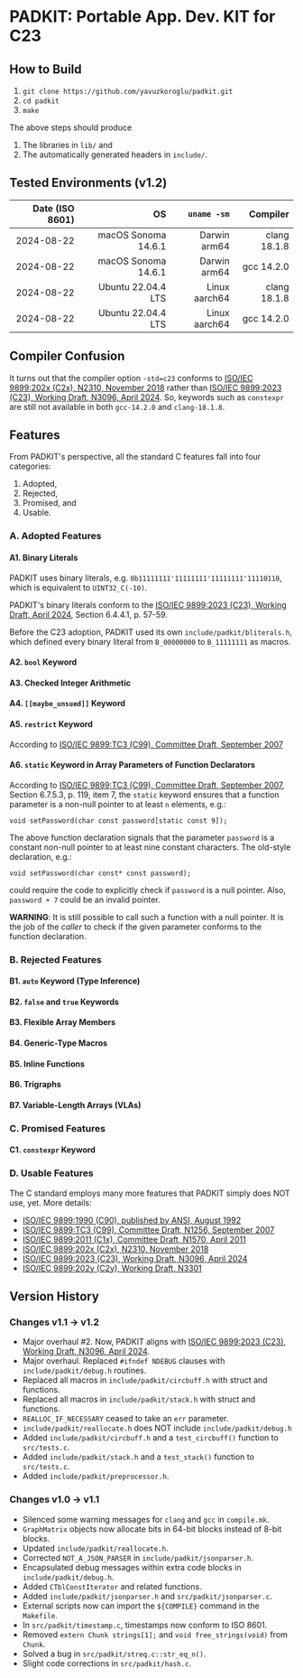 # PADKIT: Portable App. Dev. KIT for C23

## How to Build

1. `git clone https://github.com/yavuzkoroglu/padkit.git`
2. `cd padkit`
3. `make`

The above steps should produce

1. The libraries in `lib/` and
2. The automatically generated headers in `include/`.

## Tested Environments (v1.2)

| Date (ISO 8601) |                  OS |                   `uname -sm` |     Compiler |
|----------------:|--------------------:|------------------------------:|-------------:|
|      2024-08-22 | macOS Sonoma 14.6.1 |                  Darwin arm64 | clang 18.1.8 |
|      2024-08-22 | macOS Sonoma 14.6.1 |                  Darwin arm64 |   gcc 14.2.0 |
|      2024-08-22 |  Ubuntu 22.04.4 LTS |                 Linux aarch64 | clang 18.1.8 |
|      2024-08-22 |  Ubuntu 22.04.4 LTS |                 Linux aarch64 |   gcc 14.2.0 |

## Compiler Confusion

It turns out that the compiler option `-std=c23` conforms to [ISO/IEC 9899:202x (C2x), N2310, November 2018](https://www.open-std.org/jtc1/sc22/wg14/www/docs/n2310.pdf) rather than [ISO/IEC 9899:2023 (C23), Working Draft, N3096, April 2024](https://www.open-std.org/JTC1/SC22/WG14/www/docs/n3096.pdf). So, keywords such as `constexpr` are still not available in both `gcc-14.2.0` and `clang-18.1.8`.

## Features

From PADKIT's perspective, all the standard C features fall into four categories:

1. Adopted,
2. Rejected,
3. Promised, and
4. Usable.

### A. Adopted Features

#### A1. Binary Literals

PADKIT uses binary literals, e.g. `0b11111111'11111111'11111111'11110110`, which is equivalent to `UINT32_C(-10)`.

PADKIT's binary literals conform to the [ISO/IEC 9899:2023 (C23), Working Draft, April 2024](https://www.open-std.org/JTC1/SC22/WG14/www/docs/n3096.pdf), Section 6.4.4.1, p. 57-59.

Before the C23 adoption, PADKIT used its own `include/padkit/bliterals.h`, which defined every binary literal from `B_00000000` to `B_11111111` as macros.

#### A2. `bool` Keyword

#### A3. Checked Integer Arithmetic

#### A4. `[[maybe_unsued]]` Keyword

#### A5. `restrict` Keyword

According to [ISO/IEC 9899:TC3 (C99), Committee Draft, September 2007](https://www.open-std.org/JTC1/SC22/WG14/www/docs/n1256.pdf)

#### A6. `static` Keyword in Array Parameters of Function Declarators

According to [ISO/IEC 9899:TC3 (C99), Committee Draft, September 2007](https://www.open-std.org/JTC1/SC22/WG14/www/docs/n1256.pdf), Section 6.7.5.3, p. 119, item 7, the `static` keyword ensures that a function parameter is a non-null pointer to at least `n` elements, e.g.:

```
void setPassword(char const password[static const 9]);
```

The above function declaration signals that the parameter `password` is a constant non-null pointer to at least nine constant characters. The old-style declaration, e.g.:

```
void setPassword(char const* const password);
```

could require the code to explicitly check if `password` is a null pointer. Also, `password + 7` could be an invalid pointer.

**WARNING**: It is still possible to call such a function with a null pointer. It is the job of the *caller* to check if the given parameter conforms to the function declaration.

### B. Rejected Features

#### B1. `auto` Keyword (Type Inference)

#### B2. `false` and `true` Keywords

#### B3. Flexible Array Members

#### B4. Generic-Type Macros

#### B5. Inline Functions

#### B6. Trigraphs

#### B7. Variable-Length Arrays (VLAs)

### C. Promised Features

#### C1. `constexpr` Keyword

### D. Usable Features

The C standard employs many more features that PADKIT simply does NOT use, yet. More details:

 - [ISO/IEC 9899:1990 (C90), published by ANSI, August 1992](https://web.archive.org/web/20200909074736if_/https://www.pdf-archive.com/2014/10/02/ansi-iso-9899-1990-1/ansi-iso-9899-1990-1.pdf)
 - [ISO/IEC 9899:TC3 (C99), Committee Draft, N1256, September 2007](https://www.open-std.org/JTC1/SC22/WG14/www/docs/n1256.pdf)
 - [ISO/IEC 9899:2011 (C1x), Committee Draft, N1570, April 2011](https://www.open-std.org/jtc1/sc22/wg14/www/docs/n1570.pdf)
 - [ISO/IEC 9899:202x (C2x), N2310, November 2018](https://www.open-std.org/jtc1/sc22/wg14/www/docs/n2310.pdf) 
 - [ISO/IEC 9899:2023 (C23), Working Draft, N3096, April 2024](https://www.open-std.org/JTC1/SC22/WG14/www/docs/n3096.pdf)
 - [ISO/IEC 9899:202y (C2y), Working Draft, N3301](https://www.open-std.org/jtc1/sc22/wg14/www/docs/n3301.pdf)
 
## Version History 

### Changes v1.1 -> v1.2

* Major overhaul #2. Now, PADKIT aligns with [ISO/IEC 9899:2023 (C23), Working Draft, N3096, April 2024](https://www.open-std.org/JTC1/SC22/WG14/www/docs/n3096.pdf).
* Major overhaul. Replaced `#ifndef NDEBUG` clauses with `include/padkit/debug.h` routines.
* Replaced all macros in `include/padkit/circbuff.h` with struct and functions.
* Replaced all macros in `include/padkit/stack.h` with struct and functions.
* `REALLOC_IF_NECESSARY` ceased to take an `err` parameter.
* `include/padkit/reallocate.h` does NOT include `include/padkit/debug.h`
* Added `include/padkit/circbuff.h` and a `test_circbuff()` function to `src/tests.c`.
* Added `include/padkit/stack.h` and a `test_stack()` function to `src/tests.c`.
* Added `include/padkit/preprocessor.h`.

### Changes v1.0 -> v1.1

* Silenced some warning messages for `clang` and `gcc` in `compile.mk`.
* `GraphMatrix` objects now allocate bits in 64-bit blocks instead of 8-bit blocks.
* Updated `include/padkit/reallocate.h`.
* Corrected `NOT_A_JSON_PARSER` in `include/padkit/jsonparser.h`.
* Encapsulated debug messages within extra code blocks in `include/padkit/debug.h`.
* Added `CTblConstIterator` and related functions.
* Added `include/padkit/jsonparser.h` and `src/padkit/jsonparser.c`.
* External scripts now can import the `${COMPILE}` command in the `Makefile`.
* In `src/padkit/timestamp.c`, timestamps now conform to ISO 8601.
* Removed `extern Chunk strings[1];` and `void free_strings(void)` from `Chunk`.
* Solved a bug in `src/padkit/streq.c::str_eq_n()`.
* Slight code corrections in `src/padkit/hash.c`.
